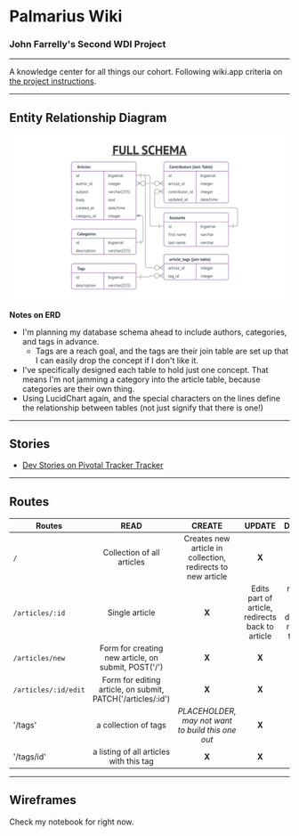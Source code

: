 # Palmarius Wiki
### John Farrelly's Second WDI Project
----

A knowledge center for all things our cohort. Following wiki.app criteria on [the project instructions](https://git.generalassemb.ly/nyc-wdi-palmarius/palmarius-project-2/blob/master/wiki.md).

----
## Entity Relationship Diagram
![ERD](./assets/erd-final-revised.png)

**Notes on ERD**
- I'm planning my database schema ahead to include authors, categories, and tags in advance.
  - Tags are a reach goal, and the tags are their join table are set up that I can easily drop the concept if I don't like it.
- I've specifically designed each table to hold just one concept. That means I'm not jamming a category into the article table, because categories are their own thing.
- Using LucidChart again, and the special characters on the lines define the relationship between tables (not just signify that there is one!)

----

## Stories

- [Dev Stories on Pivotal Tracker Tracker](https://www.pivotaltracker.com/n/projects/2039931)

----

## Routes

| Routes        | READ        | CREATE  | UPDATE | DESTROY|
| ------------- |:-------------:| :----:| :----: | :-----: |
| `/`      | Collection of all articles | Creates new article in collection, redirects to new article | **X** | **X** |
| `/articles/:id `| Single article  | **X** | Edits part of article, redirects back to article | removes article from database, redirects to index |
| `/articles/new `| Form for creating new article, on submit, POST('/') | **X** | **X** | **X**
| `/articles/:id/edit `| Form for editing article, on submit, PATCH('/articles/:id') | **X** | **X** | **X**
| '/tags' | a collection of tags | *PLACEHOLDER, may not want to build this one out* | **X** | **X** |
| '/tags/id' | a listing of all articles with this tag |**X** | **X** | **X** |

----

## Wireframes

Check my notebook for right now.
